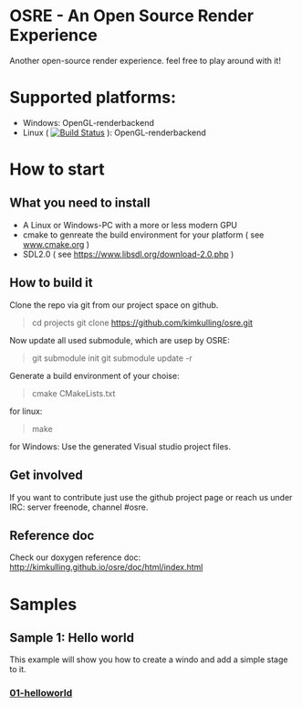 # OSRE - An Open Source Render Experience
Another open-source render experience. feel free to play around with it!

# Supported platforms:
- Windows: OpenGL-renderbackend
- Linux ( [![Build Status](https://travis-ci.org/kimkulling/osre.png)](https://travis-ci.org/kimkulling/osre) ): OpenGL-renderbackend

# How to start
## What you need to install
- A Linux or Windows-PC with a more or less modern GPU
- cmake to genreate the build environment for your platform ( see www.cmake.org )
- SDL2.0 ( see https://www.libsdl.org/download-2.0.php )

## How to build it
Clone the repo via git from our project space on github.
> cd projects
> git clone https://github.com/kimkulling/osre.git

Now update all used submodule, which are usep by OSRE:
> git submodule init
> git submodule update -r

Generate a build environment of your choise:
> cmake CMakeLists.txt

for linux:
> make

for Windows: Use the generated Visual studio project files.

## Get involved
If you want to contribute just use the github project page or reach us under IRC:
server freenode, channel #osre.

## Reference doc
Check our doxygen reference doc: http://kimkulling.github.io/osre/doc/html/index.html

# Samples
## Sample 1: Hello world
This example will show you how to create a windo and add a simple stage to it.
### [01-helloworld](https://github.com/kimkulling/osre/blob/master/samples/00_HelloWorld/)
